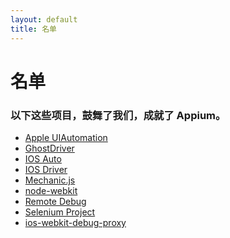 ```yaml
---
layout: default
title: 名单
---
```


名单
=======

###  以下这些项目，鼓舞了我们，成就了 Appium。

* [Apple UIAutomation](http://developer.apple.com/library/ios/#documentation/DeveloperTools/Reference/UIAutomationRef/_index.html)
* [GhostDriver](https://github.com/detro/ghostdriver)
* [IOS Auto](https://github.com/penguinho/applecart)
* [IOS Driver](https://github.com/ios-driver/ios-driver)
* [Mechanic.js](https://github.com/jaykz52/mechanic)
* [node-webkit](https://github.com/rogerwang/node-webkit)
* [Remote Debug](https://github.com/leftlogic/remote-debug)
* [Selenium Project](http://code.google.com/p/selenium/)
* [ios-webkit-debug-proxy](https://github.com/google/ios-webkit-debug-proxy)

